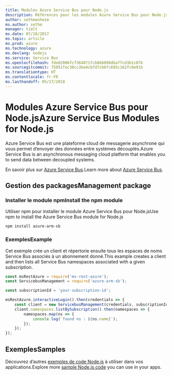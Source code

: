 ```yaml
---
title: Modules Azure Service Bus pour Node.js
description: Références pour les modules Azure Service Bus pour Node.js
author: sethmanheim
ms.author: sethm
manager: timlt
ms.date: 07/18/2017
ms.topic: article
ms.prod: azure
ms.technology: azure
ms.devlang: nodejs
ms.service: Service Bus
ms.openlocfilehash: fde02006fcf364071fcb866098dba7fcd3b1c07b
ms.sourcegitcommit: 75051fec38cc3be4cb7d7cb6fc695c162fc0e91b
ms.translationtype: HT
ms.contentlocale: fr-FR
ms.lasthandoff: 05/17/2018
---
```

# <a name="azure-service-bus-modules-for-nodejs"></a><span data-ttu-id="40d9c-103">Modules Azure Service Bus pour Node.js</span><span class="sxs-lookup"><span data-stu-id="40d9c-103">Azure Service Bus Modules for Node.js</span></span>

<span data-ttu-id="40d9c-104">Azure Service Bus est une plateforme cloud de messagerie asynchrone qui vous permet d’envoyer des données entre systèmes découplés.</span><span class="sxs-lookup"><span data-stu-id="40d9c-104">Azure Service Bus is an asynchronous messaging cloud platform that enables you to send data between decoupled systems.</span></span>

<span data-ttu-id="40d9c-105">En savoir plus sur [Azure Service Bus](https://docs.microsoft.com/azure/service-bus-messaging/service-bus-messaging-overview).</span><span class="sxs-lookup"><span data-stu-id="40d9c-105">Learn more about [Azure Service Bus](https://docs.microsoft.com/azure/service-bus-messaging/service-bus-messaging-overview).</span></span>

## <a name="management-package"></a><span data-ttu-id="40d9c-106">Gestion des packages</span><span class="sxs-lookup"><span data-stu-id="40d9c-106">Management package</span></span>

### <a name="install-the-npm-module"></a><span data-ttu-id="40d9c-107">Installer le module npm</span><span class="sxs-lookup"><span data-stu-id="40d9c-107">Install the npm module</span></span>

<span data-ttu-id="40d9c-108">Utiliser npm pour installer le module Azure Service Bus pour Node.js</span><span class="sxs-lookup"><span data-stu-id="40d9c-108">Use npm to install the Azure Service Bus module for Node.js</span></span>

```bash
npm install azure-arm-sb
```

### <a name="example"></a><span data-ttu-id="40d9c-109">Exemples</span><span class="sxs-lookup"><span data-stu-id="40d9c-109">Example</span></span>

<span data-ttu-id="40d9c-110">Cet exemple crée un client et répertorie ensuite tous les espaces de noms Service Bus associés à un abonnement donné.</span><span class="sxs-lookup"><span data-stu-id="40d9c-110">This example creates a client and then lists all Service Bus namespaces associated with a given subscription.</span></span>

```javascript
const msRestAzure = require('ms-rest-azure');
const ServicebusManagement = require('azure-arm-sb');

const subscriptionId = 'your-subscription-id';

msRestAzure.interactiveLogin().then(credentials => {
    const client = new ServicebusManagement(credentials, subscriptionId);
    client.namespaces.listBySubscription().then(namespaces => {
        namespaces.map(ns => {
            console.log(`found ns : ${ns.name}`);
        });
    });
});
```

## <a name="samples"></a><span data-ttu-id="40d9c-111">Exemples</span><span class="sxs-lookup"><span data-stu-id="40d9c-111">Samples</span></span>

<span data-ttu-id="40d9c-112">Découvrez d’autres [exemples de code Node.js](https://azure.microsoft.com/resources/samples/?platform=nodejs) à utiliser dans vos applications.</span><span class="sxs-lookup"><span data-stu-id="40d9c-112">Explore more [sample Node.js code](https://azure.microsoft.com/resources/samples/?platform=nodejs) you can use in your apps.</span></span>
